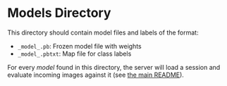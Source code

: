 # Models Directory

This directory should contain model files and labels of the format:

- `_model_.pb`: Frozen model file with weights
- `_model_.pbtxt`: Map file for class labels

For every _model_ found in this directory, the server will load a session and evaluate incoming images against it (see [the main README](../README.md)).